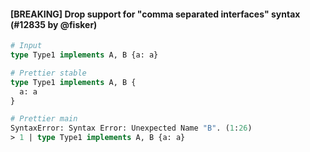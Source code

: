 #### [BREAKING] Drop support for "comma separated interfaces" syntax (#12835 by @fisker)

<!-- prettier-ignore -->
```graphql
# Input
type Type1 implements A, B {a: a}

# Prettier stable
type Type1 implements A, B {
  a: a
}

# Prettier main
SyntaxError: Syntax Error: Unexpected Name "B". (1:26)
> 1 | type Type1 implements A, B {a: a}
```
